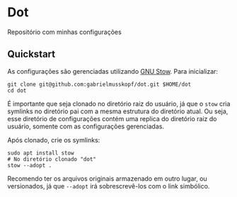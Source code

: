 # Dot

Repositório com minhas configurações

## Quickstart

As configurações são gerenciadas utilizando [GNU Stow](https://www.gnu.org/software/stow/). Para inicializar:

```shell
git clone git@github.com:gabrielmusskopf/dot.git $HOME/dot
cd dot
```

É importante que seja clonado no diretório raiz do usuário, já que o `stow` cria symlinks no diretório pai com a mesma estrutura do diretório atual. Ou seja, esse diretório de configurações contém uma replica do diretório raiz do usuário, somente com as configurações gerenciadas.

Após clonado, crie os symlinks:

```shell
sudo apt install stow
# No diretório clonado "dot"
stow --adopt .
```

Recomendo ter os arquivos originais armazenado em outro lugar, ou versionados, já que `--adopt` irá sobrescrevê-los com o link simbólico.
